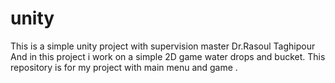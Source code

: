 # unity
This is a simple unity project with supervision master Dr.Rasoul Taghipour And in this project i work on a simple 2D game water drops and bucket. This repository is for my project with main menu and game .
